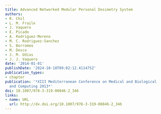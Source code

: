 ```yaml
---
title: Advanced Networked Modular Personal Dosimetry System
authors:
- R. Chil
- L. M. Fraile
- J. Vaquero
- E. Picado
- A. Rodriguez-Moreno
- M. C. Rodriguez-Sanchez
- S. Borromeo
- M. Desco
- J. M. Udias
- J. J. Vaquero
date: '2014-01-01'
publishDate: '2024-10-18T09:02:12.411475Z'
publication_types:
- chapter
publication: '*XIII Mediterranean Conference on Medical and Biological Engineering
  and Computing 2013*'
doi: 10.1007/978-3-319-00846-2_346
links:
- name: URL
  url: http://dx.doi.org/10.1007/978-3-319-00846-2_346
---
```

